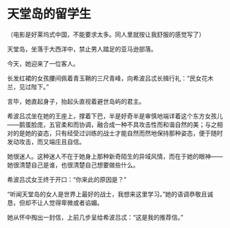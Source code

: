 # 天堂岛的留学生



（电影是好莱坞式中国，不能要求太多。同人里就按让我舒服的感觉写了）



天堂岛，坐落于大西洋中，禁止男人踏足的亚马逊部落。

今天，她迎来了一位客人。

长发红裙的女孩腰间佩着青玉鞘的三尺青峰，向希波吕忒长揖行礼：“民女花木兰，见过陛下。”

言毕，她直起身子，抬起头直视着避世岛屿的君主。

希波吕忒坐在她的王座上，撑着下巴，半是好奇半是审慎地端详着这个东方女孩儿——鹅蛋脸庞，五官柔和而协调，融合成一种不具攻击性而和谐自然的美；与之相对的是她的姿态，只有经受过训练的战士才能自然而然地保持那种姿态，便于随时发动攻击，而又端庄且自信。

她很迷人。这种迷人不在于她身上那种新奇陌生的异域风情，而在于她的眼神——她很清楚自己是谁，也很清楚自己想要做些什么。

希波吕忒女王终于开口：“你来此的原因是？”

“听闻天堂岛的女人是世界上最好的战士，我想来这里学习。”她的语调恭敬且诚恳，但却不让人觉得卑微或者谄媚。

她从怀中掏出一封信，上前几步呈给希波吕忒：“这是我的推荐信。”

